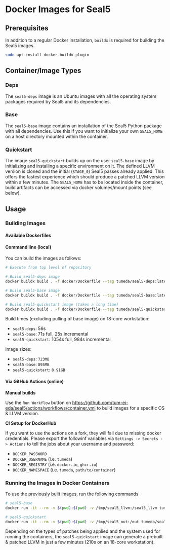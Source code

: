 # Docker Images for Seal5

## Prerequisites

In addition to a regular Docker installation, `buildx` is required for building the Seal5 images.

```sh
sudo apt install docker-buildx-plugin
```

## Container/Image Types

### Deps

The `seal5-deps` image is an Ubuntu images with all the operating system packages required by Seal5 and its dependencies.

### Base

The `seal5-base` image contains an installation of the Seal5 Python package with all dependencies. Use this if you want to initialize your own `SEAL5_HOME` on a host directory mounted within the container.

### Quickstart

The image `seal5-quickstart` builds up on the user `seal5-base` image by initializing and installing a specific environment on it. The defined LLVM version is cloned and the initial (`STAGE_0`) Seal5 passes already applied. This offers the fastest experience which should produce a patched LLVM version within a few minutes. The `SEAL5_HOME` has to be located inside the container, build artifacts can be accessed via docker volumes/mount points (see below).

## Usage

### Building Images

#### Available Dockerfiles

#### Command line (local)

You can build the images as follows:

```sh
# Execute from top level of repository

# Build seal5-deps image
docker buildx build . -f docker/Dockerfile --tag tumeda/seal5-deps:latest-default-ubuntu-20.04 --target seal5-deps

# Build seal5-base image
docker buildx build . -f docker/Dockerfile --tag tumeda/seal5-base:latest-default-ubuntu-20.04 --target seal5-base

# Build seal5-quickstart image (takes a long time)
docker buildx build . -f docker/Dockerfile --tag tumeda/seal5-quickstart:latest-default-ubuntu-20.04-llvmorg-19.1.7 --target seal5-quickstart
```

Build times (excluding pulling of base image) on 18-core workstation:

- `seal5-deps`: 56s
- `seal5-base`: 71s full, 25s incremental
- `seal5-quickstart`: 1054s full, 984s incremental

Image sizes:

- `seal5-deps`: `723MB`
- `seal5-base`: `895MB`
- `seal5-quickstart`: `8.91GB`

#### Via GitHub Actions (online)

**Manual builds**

Use the `Run Workflow` button on https://github.com/tum-ei-eda/seal5/actions/workflows/container.yml to build images for a specific OS & LLVM version.

**CI Setup for DockerHub**

If you want to use the actions on a fork, they will fail due to missing docker credentials. Please export the followinf variables via `Settings -> Secrets -> Actions` to tell the jobs about your username and password:

- `DOCKER_PASSWORD`
- `DOCKER_USERNAME` (i.e. `tumeda`)
- `DOCKER_REGISTRY` (i.e. `docker.io`, `ghcr.io`)
- `DOCKER_NAMESPACE` (i.e. `tumeda`, `path/to/container`)

### Running the Images in Docker Containers

To use the previously built images, run the following commands

```sh
# seal5-base
docker run -it --rm -v $(pwd):$(pwd) -v /tmp/seal5_llvm:/seal5_llvm tumeda/seal5-base seal5 --dir /seal5_llvm wrapper $(pwd)/examples/cdsl/rv_example/Example.core_desc $(pwd)/examples/cfg/patches.yml $(pwd)/examples/cfg/git.yml $(pwd)/examples/cfg/llvm.yml $(pwd)/examples/cfg/filter.yml

# seal5-quickstart
docker run -it --rm -v $(pwd):$(pwd) -v /tmp/seal5_out:/out tumeda/seal5-quickstart seal5 wrapper $(pwd)/examples/cdsl/rv_example/Example.core_desc --out /out
```

Depending on the types of patches being applied and the system used for running the containers, the `seal5-quickstart` image can generate a prebuilt & patched LLVM in just a few minutes (210s on an 18-core workstation).
